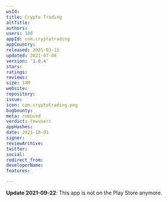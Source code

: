```yaml
---
wsId: 
title: Crypto Trading
altTitle: 
authors: 
users: 100
appId: com.cryptotrading
appCountry: 
released: 2021-03-13
updated: 2021-07-08
version: '1.0.4'
stars: 
ratings: 
reviews: 
size: 14M
website: 
repository: 
issue: 
icon: com.cryptotrading.png
bugbounty: 
meta: removed
verdict: fewusers
appHashes: 
date: 2021-10-01
signer: 
reviewArchive: 
twitter: 
social: 
redirect_from: 
developerName: 
features: 

---
```


**Update 2021-09-22**: This app is not on the Play Store anymore.
